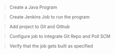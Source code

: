 > Create a Java Program

> Create Jenkins Job to run the program

> Add project to Git and Github

> Configure job to integrate Git Repo and Poll SCM

> Verify that the job gets built as specified
